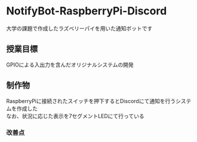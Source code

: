 # NotifyBot-RaspberryPi-Discord
大学の課題で作成したラズベリーパイを用いた通知ボットです  

## 授業目標
GPIOによる入出力を含んだオリジナルシステムの開発

## 制作物
RaspberryPiに接続されたスイッチを押下するとDiscordにて通知を行うシステムを作成した  
なお、状況に応じた表示を7セグメントLEDにて行っている  

### 改善点
